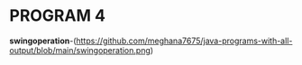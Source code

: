 # PROGRAM 4 

**swingoperation**-(https://github.com/meghana7675/java-programs-with-all-output/blob/main/swingoperation.png)



